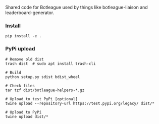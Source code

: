 Shared code for Botleague used by things like botleague-liaison and 
leaderboard-generator.

### Install

```
pip install -e .
```

### PyPi upload

```
# Remove old dist
trash dist  # sudo apt install trash-cli

# Build
python setup.py sdist bdist_wheel

# Check files
tar tzf dist/botleague-helpers-*.gz

# Upload to test PyPi [optional]
twine upload --repository-url https://test.pypi.org/legacy/ dist/*

# Upload to PyPi
twine upload dist/*

```
